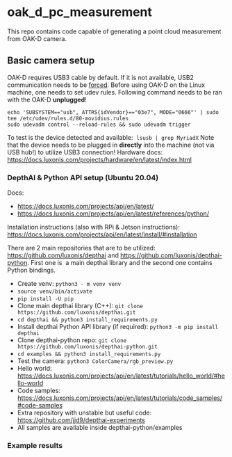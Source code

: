 # oak_d_pc_measurement
This repo contains code capable of generating a point cloud measurement from OAK-D camera.

## Basic camera setup
OAK-D requires USB3 cable by default. If it is not available, USB2 communication needs to be [forced](https://docs.luxonis.com/en/latest/pages/troubleshooting/#forcing-usb2-communication). Before using OAK-D on the Linux machine, one needs to set udev rules. Following command needs to be ran with the OAK-D **unplugged**!

```
echo 'SUBSYSTEM=="usb", ATTRS{idVendor}=="03e7", MODE="0666"' | sudo tee /etc/udev/rules.d/80-movidius.rules
sudo udevadm control --reload-rules && sudo udevadm trigger
```

To test is the device detected and available:  `lsusb | grep MyriadX`
Note that the device needs to be plugged in **directly** into the machine (not via USB hub!) to utilize USB3 connection!
Hardware docs: https://docs.luxonis.com/projects/hardware/en/latest/index.html

### DepthAI & Python API setup (Ubuntu 20.04)
Docs:
- https://docs.luxonis.com/projects/api/en/latest/
- https://docs.luxonis.com/projects/api/en/latest/references/python/

Installation instructions (also with RPi & Jetson instructions): https://docs.luxonis.com/projects/api/en/latest/install/#installation

There are 2 main repositories that are to be utilized:
https://github.com/luxonis/depthai and https://github.com/luxonis/depthai-python. First one is  a main depthai library and the second one contains Python bindings.

- Create venv: `python3 - m venv venv`
- `source venv/bin/activate`
- `pip install -U pip`
- Clone main depthai library (C++): `git clone https://github.com/luxonis/depthai.git`
- `cd depthai && python3 install_requirements.py`
- Install depthai Python API library (if required): `python3 -m pip install depthai`
- Clone depthai-python repo: `git clone https://github.com/luxonis/depthai-python.git`
- `cd examples && python3 install_requirements.py`
- Test the camera: `python3 ColorCamera/rgb_preview.py`
- Hello world: https://docs.luxonis.com/projects/api/en/latest/tutorials/hello_world/#hello-world
- Code samples: https://docs.luxonis.com/projects/api/en/latest/tutorials/code_samples/#code-samples
- Extra repository with unstable but useful code: https://github.com/jjd9/depthai-experiments
- All samples are available inside depthai-python/examples

### Example results
